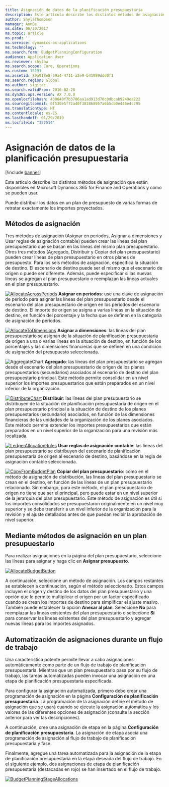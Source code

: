 ```yaml
---
title: Asignación de datos de la planificación presupuestaria
description: Este artículo describe los distintos métodos de asignación que están disponibles en Microsoft Dynamics 365 for Finance and Operations y cómo se pueden usar.
author: ShylaThompson
manager: AnnBe
ms.date: 06/20/2017
ms.topic: article
ms.prod: ''
ms.service: dynamics-ax-applications
ms.technology: ''
ms.search.form: BudgetPlanningConfiguration
audience: Application User
ms.reviewer: shylaw
ms.search.scope: Core, Operations
ms.custom: 15191
ms.assetid: 89a918e8-59a4-4711-a2e9-b41989ddd0f1
ms.search.region: Global
ms.author: sigitac
ms.search.validFrom: 2016-02-28
ms.dyn365.ops.version: AX 7.0.0
ms.openlocfilehash: 430040f7b3706aa1ad913d70c0dbcab9249ea222
ms.sourcegitcommit: 0f530e5f72a40f383868957a6b5cb0e446e4c795
ms.translationtype: HT
ms.contentlocale: es-ES
ms.lasthandoff: 01/29/2019
ms.locfileid: "352514"
---
```

# <a name="budget-planning-data-allocation"></a>Asignación de datos de la planificación presupuestaria

[!include [banner](../includes/banner.md)]

Este artículo describe los distintos métodos de asignación que están disponibles en Microsoft Dynamics 365 for Finance and Operations y cómo se pueden usar.  

Puede distribuir los datos en un plan de presupuesto de varias formas de retratar exactamente los importes proyectados.

## <a name="allocation-methods"></a>Métodos de asignación
Tres métodos de asignación (Asignar en períodos, Asignar a dimensiones y Usar reglas de asignación contable) pueden crear las líneas del plan presupuestario que se basan en las líneas del mismo plan presupuestario. Otros tres métodos (Agregado, Distribuir y Copiar del plan presupuestario) pueden crear líneas de plan presupuestario en otros planes de presupuesto. Para los seis métodos de asignación, especifica la situación de destino. El escenario de destino puede ser el mismo que el escenario de origen o puede ser diferente. Además, puede especificar si las nuevas líneas se agregan al plan presupuestario o reemplazan las líneas actuales en el plan presupuestario.

[![AllocateAcrossPeriods](./media/allocateacrossperiods-300x259.png)](./media/allocateacrossperiods.png)
**Asignar en períodos**: use una clave de asignación de período para asignar las líneas del plan presupuestario desde el escenario del plan presupuestario de origen en los períodos del escenario de destino. El importe de origen se asigna a varias líneas en la situación de destino, en función del porcentaje y la fecha que se definen en la categoría de asignación de períodos.         

[![AllocateToDimensions](./media/allocatetodimensions.jpg)](./media/allocatetodimensions.jpg)
**Asignar a dimensiones**: las líneas del plan presupuestario se asignan de la situación de planificación presupuestaria de origen a una o varias líneas en la situación de destino, en función de los porcentajes y las dimensiones financieras que se definen en una condición de asignación del presupuesto seleccionada.           

![AggregateChart](./media/aggregatechart-300x230.png)
**Agregado**: las líneas del plan presupuestario se agregan desde el escenario del plan presupuestario de origen de los planes presupuestarios (secundarios) asociados al escenario de destino del plan presupuestario principal. Este método permite consolidar en un nivel superior los importes presupuestarios que están preparados en un nivel inferior de la organización.          

[![DistributeChart](./media/distributechart-300x230.png)](./media/distributechart.png)
**Distribuir**: las líneas del plan presupuestario se distribuyen de la situación de planificación presupuestaria de origen en el plan presupuestario principal a la situación de destino de los planes presupuestarios (secundario) asociados, en función de las dimensiones financieras de las unidades de la organización de los planes asociados. Este método permite extender los importes presupuestarios que están preparados en un nivel superior de la organización para una revisión más localizada.           

[![LedgerAllocationRules](./media/ledgerallocationrules-300x202.png)](./media/ledgerallocationrules.png)
**Usar reglas de asignación contable**: las líneas del plan presupuestario se distribuyen del escenario de planificación presupuestaria de origen al escenario de destino, basándose en la regla de asignación contable seleccionada. 

[![CopyFromBudgetPlan](./media/copyfrombudgetplan-187x300.png)](./media/copyfrombudgetplan.png)
**Copiar del plan presupuestario**: como en el método de asignación de distribución, las líneas del plan presupuestario se crean en el destino, en función de las líneas de un plan presupuestario relacionado. Sin embargo, para este método, el plan presupuestario de origen no tiene que ser el principal, pero puede estar en un nivel superior de la jerarquía del plan presupuestario. Este método de asignación es útil si los importes consolidados se presupuestaron originalmente en un nivel muy superior y se debe transferir a un nivel inferior de la organización para la revisión y el ajuste detallados antes de que puedan recibir la aprobación de nivel superior.          

## <a name="using-allocation-methods-in-a-budget-plan"></a>Mediante métodos de asignación en un plan presupuestario
Para realizar asignaciones en la página del plan presupuestario, seleccione las líneas para asignar y haga clic en **Asignar presupuesto**.

[![AllocateBudgetButton](./media/allocatebudgetbutton-300x84.png)](./media/allocatebudgetbutton.png) 

A continuación, seleccione un método de asignación. Los campos restantes se establecen a continuación, según el método seleccionado. Estos campos incluyen el origen y destino de los datos del plan presupuestario y una opción que le permite multiplicar el origen por un factor especificado cuando se crean los importes de destino para simplificar el ajuste masivo. También puede establecer la opción **Anexar al plan**. Seleccione **No** para reemplazar las líneas existentes del plan presupuestario o seleccione **Sí** para conservar las líneas existentes del plan presupuestario y agregar nuevas líneas para los importes asignados.

## <a name="automating-allocations-during-a-workflow"></a>Automatización de asignaciones durante un flujo de trabajo
Una característica potente permite llevar a cabo asignaciones automáticamente como parte de un flujo de trabajo de planificación presupuestaria. Mientras que un plan presupuestario pasa por su flujo de trabajo, las tareas automatizadas pueden invocar una asignación en una etapa de planificación presupuestaria especificada. 

Para configurar la asignación automatizada, primero debe crear una programación de asignación en la página **Configuración de planificación presupuestaria**. La programación de la asignación define el método de asignación que se usará cuando se ejecute la asignación automática y los valores de las diferentes opciones de asignación (consulte la sección anterior para ver las descripciones). 

A continuación, cree una asignación de etapa en la página **Configuración de planificación presupuestaria**. La asignación de etapa asocia una programación de asignación al flujo de trabajo de planificación presupuestaria y fase. 

Finalmente, agregue una tarea automatizada para la asignación de la etapa de planificación presupuestaria en la etapa deseada del flujo de trabajo. En el siguiente ejemplo, dos asignaciones de etapa de planificación presupuestaria (destacadas en rojo) se han insertado en el flujo de trabajo.

[![BudgetPlanningStageAllocations](./media/budgetplanningstageallocations-300x300.png)](./media/budgetplanningstageallocations.png)



